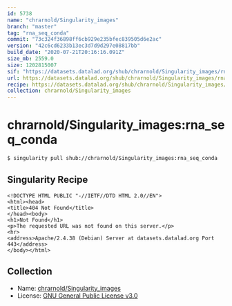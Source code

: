 ```yaml
---
id: 5738
name: "chrarnold/Singularity_images"
branch: "master"
tag: "rna_seq_conda"
commit: "73c324f36898ff6cb929e235bfec839505d6e2ac"
version: "42c6cd6233b13ec3d7d9d297e08817bb"
build_date: "2020-07-21T20:16:16.091Z"
size_mb: 2559.0
size: 1202815007
sif: "https://datasets.datalad.org/shub/chrarnold/Singularity_images/rna_seq_conda/2020-07-21-73c324f3-42c6cd62/42c6cd6233b13ec3d7d9d297e08817bb.sif"
url: https://datasets.datalad.org/shub/chrarnold/Singularity_images/rna_seq_conda/2020-07-21-73c324f3-42c6cd62/
recipe: https://datasets.datalad.org/shub/chrarnold/Singularity_images/rna_seq_conda/2020-07-21-73c324f3-42c6cd62/Singularity
collection: chrarnold/Singularity_images
---
```


# chrarnold/Singularity_images:rna_seq_conda

```bash
$ singularity pull shub://chrarnold/Singularity_images:rna_seq_conda
```

## Singularity Recipe

```singularity
<!DOCTYPE HTML PUBLIC "-//IETF//DTD HTML 2.0//EN">
<html><head>
<title>404 Not Found</title>
</head><body>
<h1>Not Found</h1>
<p>The requested URL was not found on this server.</p>
<hr>
<address>Apache/2.4.38 (Debian) Server at datasets.datalad.org Port 443</address>
</body></html>
```

## Collection

 - Name: [chrarnold/Singularity_images](https://github.com/chrarnold/Singularity_images)
 - License: [GNU General Public License v3.0](https://api.github.com/licenses/gpl-3.0)

